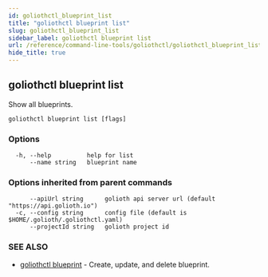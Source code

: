 ```yaml
---
id: goliothctl_blueprint_list
title: "goliothctl blueprint list"
slug: goliothctl_blueprint_list
sidebar_label: goliothctl blueprint list
url: /reference/command-line-tools/goliothctl/goliothctl_blueprint_list/
hide_title: true
---
```

## goliothctl blueprint list

Show all blueprints.

```
goliothctl blueprint list [flags]
```

### Options

```
  -h, --help          help for list
      --name string   blueprint name
```

### Options inherited from parent commands

```
      --apiUrl string      golioth api server url (default "https://api.golioth.io")
  -c, --config string      config file (default is $HOME/.golioth/.goliothctl.yaml)
      --projectId string   golioth project id
```

### SEE ALSO

* [goliothctl blueprint](/reference/command-line-tools/goliothctl/goliothctl_blueprint)	 - Create, update, and delete blueprint.

